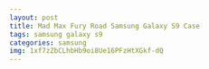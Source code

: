 ```yaml
---
layout: post
title: Mad Max Fury Road Samsung Galaxy S9 Case
tags: samsung galaxy s9
categories: samsung
img: 1xf7zZbCLhbHb9oi8Ue16PFzHtXGkf-dQ
---
```

